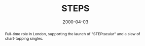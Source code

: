 ---
layout: article.njk
title: STEPS
client: ARTISTdirect
partner: Byrne Blood Management
date: 2000-04-03
abstract: Full-time role in London, supporting the launch of "STEPtacular" and a slew of chart-topping singles.
headline: Steptacular!
collaborators:
 - Jack Wallington
 - Byrne Blood Management
text:
  - Following an idle conversation where it turned out I was the only person in
    the ARTISTdirect office in Los Angeles to have heard of STEPS, I embarked
    on a two year journey working with "superfan" Jack Wallington and their
    management at Byrne Blood.
  - As an group focused around larger-than-life personalities and a strong set
    of radio-friendly signles, the site went through an overhaul with every
    ongoing variant of their brand, which changed on every release.
  - Of particular note, I spent many, many hours breaking down TIF files from
    photo shoots to create animated GIFs of the bands signature dance moves, (i.e,
    their "STEPS").
media:
  - _placeholder.png
tags: web
---
